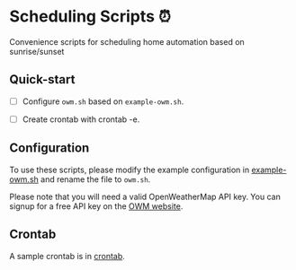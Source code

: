 # Scheduling Scripts :alarm_clock:

Convenience scripts for scheduling home automation based on
sunrise/sunset


## Quick-start

- [ ] Configure `owm.sh` based on `example-owm.sh`.
- [ ] Create crontab with crontab -e.


## Configuration

To use these scripts, please modify the example configuration in
[example-owm.sh](https://github.com/mharvan/pycame/blob/master/scheduling/example-owm.sh)
and rename the file to `owm.sh`.

Please note that you will need a valid OpenWeatherMap API key.
You can signup for a free API key on the
[OWM website](https://home.openweathermap.org/users/sign_up).


## Crontab

A sample crontab is in
[crontab](https://github.com/mharvan/pycame/blob/master/scheduling/crontab).
